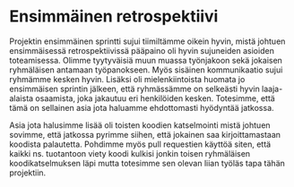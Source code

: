 # Ensimmäinen retrospektiivi

Projektin ensimmäinen sprintti sujui tiimiltämme oikein hyvin, mistä johtuen ensimmäisessä retrospektiivissä pääpaino oli hyvin sujuneiden asioiden toteamisessa. Olimme tyytyväisiä muun muassa työnjakoon sekä jokaisen ryhmäläisen antamaan työpanokseen. Myös sisäinen kommunikaatio sujui ryhmämme kesken hyvin. Lisäksi oli mielenkiintoista huomata jo ensimmäisen sprintin jälkeen, että ryhmässämme on selkeästi hyvin laaja-alaista osaamista, joka jakautuu eri henkilöiden kesken. Totesimme, että tämä on sellainen asia jota haluamme ehdottomasti hyödyntää jatkossa.

Asia jota halusimme lisää oli toisten koodien katselmointi mistä johtuen sovimme, että jatkossa pyrimme siihen, että jokainen saa kirjoittamastaan koodista palautetta. Pohdimme myös pull requestien käyttöä siten, että kaikki ns. tuotantoon viety koodi kulkisi jonkin toisen ryhmäläisen koodikatselmuksen läpi mutta totesimme sen olevan liian työläs tapa tähän projektiin.

